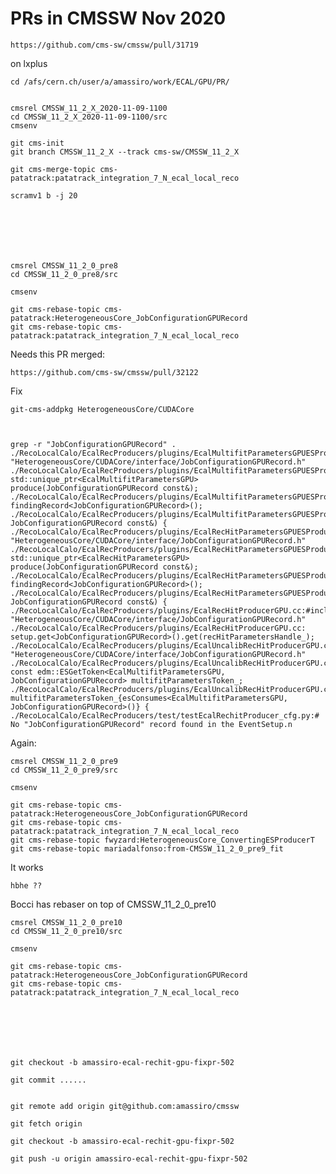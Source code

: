 PRs in CMSSW Nov 2020
====

    https://github.com/cms-sw/cmssw/pull/31719
    
    
on lxplus

    cd /afs/cern.ch/user/a/amassiro/work/ECAL/GPU/PR/

     
    cmsrel CMSSW_11_2_X_2020-11-09-1100
    cd CMSSW_11_2_X_2020-11-09-1100/src
    cmsenv
    
    git cms-init
    git branch CMSSW_11_2_X --track cms-sw/CMSSW_11_2_X
    
    git cms-merge-topic cms-patatrack:patatrack_integration_7_N_ecal_local_reco

    scramv1 b -j 20
    
    
    
    
    
    
    
    cmsrel CMSSW_11_2_0_pre8
    cd CMSSW_11_2_0_pre8/src
    
    cmsenv
    
    git cms-rebase-topic cms-patatrack:HeterogeneousCore_JobConfigurationGPURecord
    git cms-rebase-topic cms-patatrack:patatrack_integration_7_N_ecal_local_reco


    

    
    
Needs this PR merged:

    https://github.com/cms-sw/cmssw/pull/32122
    
    

Fix 

    git-cms-addpkg HeterogeneousCore/CUDACore

    
    
    grep -r "JobConfigurationGPURecord" .
    ./RecoLocalCalo/EcalRecProducers/plugins/EcalMultifitParametersGPUESProducer.cc:#include "HeterogeneousCore/CUDACore/interface/JobConfigurationGPURecord.h"
    ./RecoLocalCalo/EcalRecProducers/plugins/EcalMultifitParametersGPUESProducer.cc:  std::unique_ptr<EcalMultifitParametersGPU> produce(JobConfigurationGPURecord const&);
    ./RecoLocalCalo/EcalRecProducers/plugins/EcalMultifitParametersGPUESProducer.cc:  findingRecord<JobConfigurationGPURecord>();
    ./RecoLocalCalo/EcalRecProducers/plugins/EcalMultifitParametersGPUESProducer.cc:    JobConfigurationGPURecord const&) {
    ./RecoLocalCalo/EcalRecProducers/plugins/EcalRecHitParametersGPUESProducer.cc:#include "HeterogeneousCore/CUDACore/interface/JobConfigurationGPURecord.h"
    ./RecoLocalCalo/EcalRecProducers/plugins/EcalRecHitParametersGPUESProducer.cc:  std::unique_ptr<EcalRecHitParametersGPU> produce(JobConfigurationGPURecord const&);
    ./RecoLocalCalo/EcalRecProducers/plugins/EcalRecHitParametersGPUESProducer.cc:  findingRecord<JobConfigurationGPURecord>();
    ./RecoLocalCalo/EcalRecProducers/plugins/EcalRecHitParametersGPUESProducer.cc:    JobConfigurationGPURecord const&) {
    ./RecoLocalCalo/EcalRecProducers/plugins/EcalRecHitProducerGPU.cc:#include "HeterogeneousCore/CUDACore/interface/JobConfigurationGPURecord.h"
    ./RecoLocalCalo/EcalRecProducers/plugins/EcalRecHitProducerGPU.cc:  setup.get<JobConfigurationGPURecord>().get(recHitParametersHandle_);
    ./RecoLocalCalo/EcalRecProducers/plugins/EcalUncalibRecHitProducerGPU.cc:#include "HeterogeneousCore/CUDACore/interface/JobConfigurationGPURecord.h"
    ./RecoLocalCalo/EcalRecProducers/plugins/EcalUncalibRecHitProducerGPU.cc:  const edm::ESGetToken<EcalMultifitParametersGPU, JobConfigurationGPURecord> multifitParametersToken_;
    ./RecoLocalCalo/EcalRecProducers/plugins/EcalUncalibRecHitProducerGPU.cc:      multifitParametersToken_{esConsumes<EcalMultifitParametersGPU, JobConfigurationGPURecord>()} {
    ./RecoLocalCalo/EcalRecProducers/test/testEcalRechitProducer_cfg.py:#   No "JobConfigurationGPURecord" record found in the EventSetup.n



    
    
    
    
    
    
Again:

    cmsrel CMSSW_11_2_0_pre9
    cd CMSSW_11_2_0_pre9/src
    
    cmsenv
    
    git cms-rebase-topic cms-patatrack:HeterogeneousCore_JobConfigurationGPURecord
    git cms-rebase-topic cms-patatrack:patatrack_integration_7_N_ecal_local_reco
    git cms-rebase-topic fwyzard:HeterogeneousCore_ConvertingESProducerT
    git cms-rebase-topic mariadalfonso:from-CMSSW_11_2_0_pre9_fit


It works

    hbhe ??    
    

Bocci has rebaser on top of CMSSW_11_2_0_pre10



    cmsrel CMSSW_11_2_0_pre10
    cd CMSSW_11_2_0_pre10/src
    
    cmsenv
    
    git cms-rebase-topic cms-patatrack:HeterogeneousCore_JobConfigurationGPURecord
    git cms-rebase-topic cms-patatrack:patatrack_integration_7_N_ecal_local_reco
    
    
    
    
    
    
 
    git checkout -b amassiro-ecal-rechit-gpu-fixpr-502
    
    git commit ......
    
    
    git remote add origin git@github.com:amassiro/cmssw
 
    git fetch origin
    
    git checkout -b amassiro-ecal-rechit-gpu-fixpr-502

    git push -u origin amassiro-ecal-rechit-gpu-fixpr-502

    
    
    
    
    
    

